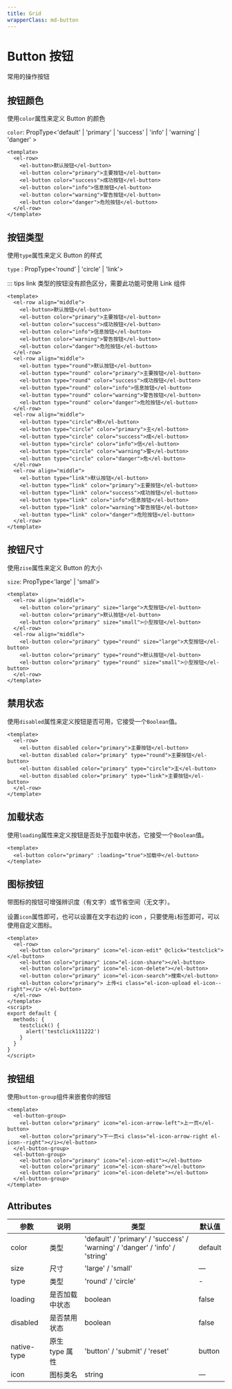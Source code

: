 ```yaml
---
title: Grid
wrapperClass: md-button
---
```


# Button 按钮

常用的操作按钮

## 按钮颜色

使用`color`属性来定义 Button 的颜色

`color`: PropType<'default' | 'primary' | 'success' | 'info' | 'warning' | 'danger' >

```vue demo
<template>
  <el-row>
    <el-button>默认按钮</el-button>
    <el-button color="primary">主要按钮</el-button>
    <el-button color="success">成功按钮</el-button>
    <el-button color="info">信息按钮</el-button>
    <el-button color="warning">警告按钮</el-button>
    <el-button color="danger">危险按钮</el-button>
  </el-row>
</template>
```

## 按钮类型

使用`type`属性来定义 Button 的样式

`type` : PropType<'round' | 'circle' | 'link'>

::: tips link 类型的按钮没有颜色区分，需要此功能可使用 Link 组件

```vue demo
<template>
  <el-row align="middle">
    <el-button>默认按钮</el-button>
    <el-button color="primary">主要按钮</el-button>
    <el-button color="success">成功按钮</el-button>
    <el-button color="info">信息按钮</el-button>
    <el-button color="warning">警告按钮</el-button>
    <el-button color="danger">危险按钮</el-button>
  </el-row>
  <el-row align="middle">
    <el-button type="round">默认按钮</el-button>
    <el-button type="round" color="primary">主要按钮</el-button>
    <el-button type="round" color="success">成功按钮</el-button>
    <el-button type="round" color="info">信息按钮</el-button>
    <el-button type="round" color="warning">警告按钮</el-button>
    <el-button type="round" color="danger">危险按钮</el-button>
  </el-row>
  <el-row align="middle">
    <el-button type="circle">默</el-button>
    <el-button type="circle" color="primary">主</el-button>
    <el-button type="circle" color="success">成</el-button>
    <el-button type="circle" color="info">信</el-button>
    <el-button type="circle" color="warning">警</el-button>
    <el-button type="circle" color="danger">危</el-button>
  </el-row>
  <el-row align="middle">
    <el-button type="link">默认按钮</el-button>
    <el-button type="link" color="primary">主要按钮</el-button>
    <el-button type="link" color="success">成功按钮</el-button>
    <el-button type="link" color="info">信息按钮</el-button>
    <el-button type="link" color="warning">警告按钮</el-button>
    <el-button type="link" color="danger">危险按钮</el-button>
  </el-row>
</template>
```

## 按钮尺寸

使用`zise`属性来定义 Button 的大小

`size`: PropType<'large' | 'small'>

```vue demo
<template>
  <el-row align="middle">
    <el-button color="primary" size="large">大型按钮</el-button>
    <el-button color="primary">默认按钮</el-button>
    <el-button color="primary" size="small">小型按钮</el-button>
  </el-row>
  <el-row align="middle">
    <el-button color="primary" type="round" size="large">大型按钮</el-button>
    <el-button color="primary" type="round">默认按钮</el-button>
    <el-button color="primary" type="round" size="small">小型按钮</el-button>
  </el-row>
</template>
```

## 禁用状态

使用`disabled`属性来定义按钮是否可用，它接受一个`Boolean`值。

```vue demo
<template>
  <el-row>
    <el-button disabled color="primary">主要按钮</el-button>
    <el-button disabled color="primary" type="round">主要按钮</el-button>
    <el-button disabled color="primary" type="circle">主</el-button>
    <el-button disabled color="primary" type="link">主要按钮</el-button>
  </el-row>
</template>
```

## 加载状态

使用`loading`属性来定义按钮是否处于加载中状态，它接受一个`Boolean`值。

```vue demo
<template>
  <el-button color="primary" :loading="true">加载中</el-button>
</template>
```

## 图标按钮

带图标的按钮可增强辨识度（有文字）或节省空间（无文字）。

设置`icon`属性即可，也可以设置在文字右边的 icon ，只要使用`i`标签即可，可以使用自定义图标。

```vue demo
<template>
  <el-row>
    <el-button color="primary" icon="el-icon-edit" @click="testclick"></el-button>
    <el-button color="primary" icon="el-icon-share"></el-button>
    <el-button color="primary" icon="el-icon-delete"></el-button>
    <el-button color="primary" icon="el-icon-search">搜索</el-button>
    <el-button color="primary"> 上传<i class="el-icon-upload el-icon--right"></i> </el-button>
  </el-row>
</template>
<script>
export default {
  methods: {
    testclick() {
      alert('testclick111222')
    }
  }
}
</script>
```

## 按钮组

使用`button-group`组件来嵌套你的按钮

```vue demo
<template>
  <el-button-group>
    <el-button color="primary" icon="el-icon-arrow-left">上一页</el-button>
    <el-button color="primary">下一页<i class="el-icon-arrow-right el-icon--right"></i></el-button>
  </el-button-group>
  <el-button-group>
    <el-button color="primary" icon="el-icon-edit"></el-button>
    <el-button color="primary" icon="el-icon-share"></el-button>
    <el-button color="primary" icon="el-icon-delete"></el-button>
  </el-button-group>
</template>
```

## Attributes

| 参数        | 说明           | 类型                                                                         | 默认值  |
| ----------- | -------------- | ---------------------------------------------------------------------------- | ------- |
| color       | 类型           | 'default' / 'primary' / 'success' / 'warning' / 'danger' / 'info' / 'string' | default |
| size        | 尺寸           | 'large' / 'small'                                                            | —       |
| type        | 类型           | 'round' / 'circle'                                                           | -       |
| loading     | 是否加载中状态 | boolean                                                                      | false   |
| disabled    | 是否禁用状态   | boolean                                                                      | false   |
| native-type | 原生 type 属性 | 'button' / 'submit' / 'reset'                                                | button  |
| icon        | 图标类名       | string                                                                       | —       |
